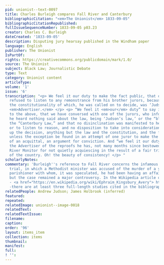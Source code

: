 ```yaml
---
pid: unionist--text-0097
title: Charles Burleigh compares Fall River and Canterbury
bibliographicCitation: "<em>The Unionist</em> 1833-09-05"
bibliographicCitationRepublished: 
fullIssueSequenceNumber: 1833-09-05 p03.23
creator: Charles C. Burleigh
dateCreated: '1833-09-05'
description: Disputing jury hearsay published in the Windham paper
language: English
publisher: The Unionist
IsPartOf: 
rights: https://creativecommons.org/publicdomain/mark/1.0/
source: The Unionist
subject: Black Law; Journalistic Debate
type: Text
category: Unionist content
articleType: 
volume: '1'
issue: '6'
transcription: "<p> We feel it our duty to make the fact public, that one of the jury
  refused to listen to any remonstrance from his brother jurors, because the ‘law,’
  the constitutionality of which, he was called on to decide, was ‘Judson’s Law!!’—
  <em>Advertiser.</em> </p> <p> “We feel it <em>our</em> duty” to say in reference
  to the above, that we have conversed with one of the jurors, who informs us that
  he heard nothing said about the law, being ‘Judson’s law,’ or the “black law,” or
  the “Canterbury Law,” and that no disinclination was manifested to hear remonstrance
  or to listen to reason, and no disposition to take into consideration in making
  up the decision, anything but the law and the constitution, and the facts proved,
  unless the exception be found in an attempt of one juror to make the bad tendency
  of an acquittal, an argument for conviction. And “we feel it our duty” too, to remind
  the Advertiser of the reproofs he has, not many months since bestowed upon the Fall
  River Monitor for not quietly acquiescing in the result of a fair trial by a jury
  of the country. Oh! the beauty of consistency! </p> "
scholarlyNotes: 
commentary: 'Burleigh''s reference to Fall River concerns the infamous Ephraim Avery
  trial, in which a Methodist minister was accused of the murder of a young female
  parishioner with whom, it was speculated, he had been having an affair. He was acquitted,
  but the case remained a major controversy. In the Wikipedia article on the incident
  - <a href="https://en.wikipedia.org/wiki/Ephraim_Kingsbury_Avery"> https://en.wikipedia.org/wiki/Ephraim_Kingsbury_Avery</a>
  -there are at least three full-length studies cited in the bibliography </p> '
relatedPeople: Andrew Judson; James Holbrook (inferred)
featured: 
repeated: 
relatedImage: unionist--image-0018
relatedText: 
relatedTextIssue: 
filename: 
caption: 
order: '96'
layout: items_item
collection: items
thumbnail: 
manifest: 
full: 
! '': 
---
```

